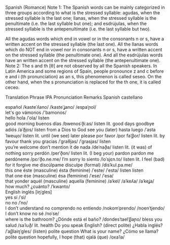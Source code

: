 Spanish (Romance)
Note 1: The Spanish words can be mainly categorized in three groups according to what is the stressed syllable: agudas, when the stressed syllable is the last one; llanas, when the stressed syllable is the penultimate (i.e. the last syllable but one); and esdrújulas, when the stressed syllable is the antepenultimate (i.e. the last syllable but two).

All the agudas words which end in vowel or in the consonants n or s, have a written accent on the stressed syllable (the last one).
All the llanas words which do NOT end in vowel nor in consonants n or s, have a written accent on the stressed syllable (the penultimate one).
And all the esdrújulas words have an written accent on the stressed syllable (the antepenultimate one).
Note 2: The s and th [θ] are not observed by all the Spanish speakers. In Latin America and some regions of Spain, people pronounce z and c before e and i (th pronunciation) as an s, this phenomenon is called seseo. On the other hand, when the s pronunciation is replaced for the th one, it is called ceceo.

Translation	Phrase	IPA	Pronunciation	Remarks
Spanish	castellano

español	/kasteˈʎano/
/kasteˈʝano/
/espaˈɲol/	
let's go	vámonos	/'bamonos/		
hello	hola	/ˈola/	listen	
good morning	buenos días	/bwenosˈð̞iːas/	listen	lit. good days
goodbye	adiós	/aˈð̞jos/	listen	from a Dios to God
see you (later)	hasta luego	/ˈastaˈlweɰo/	listen	lit. until (we see) later
please	por favor	/por faˈβ̞or/	listen	lit. by favour
thank you	gracias	/ˈgraθjas/
/ˈgrasjas/	listen	
you’re welcome
don’t mention it	de nada	/deˈnað̞a/	listen	lit. (it was) of nothing
sorry	perdón	/perˈð̞on/	listen	lit. (I beg your) pardon
pardon me	perdóneme	/pɛɾˈð̞o.ne.me/	
I’m sorry	lo siento	/loˈsjɛn.to/	listen	lit. I feel (bad) for it
forgive me	discúlpame
disculpe (formal)	/disˈkul.pa.me/			
this one	éste (masculine)
ésta (feminine)	/ˈeste/
/ˈesta/	listen
listen	
that one	ése (masculine)
ésa (feminine)	/ˈese/
/ˈesa/		
that yonder	aquél (masculine)
aquella (feminine)	/aˈkel/
/aˈkeʎa/
/aˈkeʝa/		
how much?	¿cuánto?	/ˈkwanto/		
English	inglés	[iŋˈgles]		
yes	sí	/ˈsi/		
no	no	/ˈno/		
I don’t understand	no comprendo
no entiendo	/nokomˈprendo/
/noenˈtjendo/		
I don’t know	no sé	/noˈse/		
where is the bathroom?	¿Dónde está el baño?	/dondesˈtaelˈβ̞aɲo/	
bless you	salud	/saˈluð̞/		lit. health
Do you speak English? (direct polite)	¿Habla inglés?	/ˈaβ̞laiŋˈgles/	(listen)	polite question
What is your name?	¿Cómo se llama?			polite question
hopefully, I hope (that)	ojalá (que)	/oxaˈla/		

